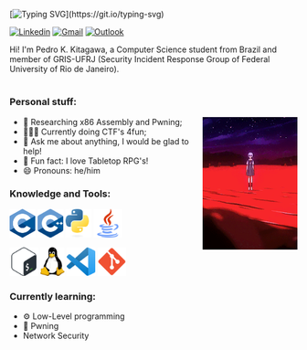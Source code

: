 [![Typing SVG](https://readme-typing-svg.demolab.com?font=Fira+Code&size=25&pause=1000&color=35F702&random=false&width=435&lines=hello%2C+fellow+human;this+is+k1sta;nice+to+meet+you!)](https://git.io/typing-svg)

[![Linkedin](https://img.shields.io/badge/-LinkedIn-blue?style=flat&logo=Linkedin&logoColor=white)](https://www.linkedin.com/in/pedro-kitagawa/)
[![Gmail](https://img.shields.io/badge/-Gmail-c14438?style=flat&logo=Gmail&logoColor=white)](mailto:pedrokurykita@gmail.com)
[![Outlook](https://img.shields.io/badge/-Outlook-0078D4?style=flat&logo=Microsoft-Outlook&logoColor=white)](mailto:pedrokitagawa@hotmail.com.br)

<p>
  Hi! I'm Pedro K. Kitagawa, a Computer Science student from Brazil and member of GRIS-UFRJ (Security Incident Response Group of Federal University of Rio de Janeiro).
</p>

#

### Personal stuff:

<img width="33%" align="right" alt="Github" src="images/rei-floating2.gif" />

- 🔬 Researching x86 Assembly and Pwning;
- 👨🏽‍💻 Currently doing CTF's 4fun;
- 💬 Ask me about anything, I would be glad to help!
- 🎲 Fun fact: I love Tabletop RPG's!
- 😄 Pronouns: he/him



### Knowledge and Tools:

  <code><img title="C" height="50" src="images/c.png"></code>
  <code><img title="C++" height="50" src="images/c++.png"></code>
  <code><img title="Python" height="50" src="images/python.svg"></code>
  <code><img title="Java" height="50" src="images/java.svg"></code>
  
  <code><img title="Bash" height="50" src="images/bash.svg"></code>
  <code><img title="Linux" height="50" src="images/Tux.svg"></code>
  <code><img title="Visual Studio Code" height="50" src="images/vscode.png"></code>
  <code><img title="GIT" height="50" src="images/git.png"></code>

### Currently learning:
- ⚙️ Low-Level programming
- 💾 Pwning
-  Network Security




<!--
**k1sta/k1sta** is a ✨ _special_ ✨ repository because its `README.md` (this file) appears on your GitHub profile.

Here are some ideas to get you started:

- 🔭 I’m currently working on ...
- 🌱 I’m currently learning ...
- 👯 I’m looking to collaborate on ...
- 🤔 I’m looking for help with ...
- 💬 Ask me about ...
- 📫 How to reach me: ...
- 😄 Pronouns: ...
- ⚡ Fun fact: ...
-->
